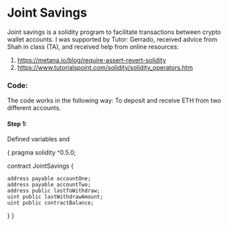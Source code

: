 # Joint Savings
Joint savings is a solidity program to facilitate transactions between crypto wallet accounts. I was supported by Tutor: Gerrado, received advice from Shah in class (TA), and received help from online resources: 
1.  https://metana.io/blog/require-assert-revert-solidity
2.  https://www.tutorialspoint.com/solidity/solidity_operators.htm

### Code:
The code works in the following way: To deposit and receive ETH from two different accounts. 

#### Step 1: 
Defined variables and 

{
pragma solidity ^0.5.0;

contract JointSavings {

    address payable accountOne; 
    address payable accountTwo; 
    address public lastToWithdraw; 
    uint public lastWithdrawAmount;
    uint public contractBalance; 
}
}
